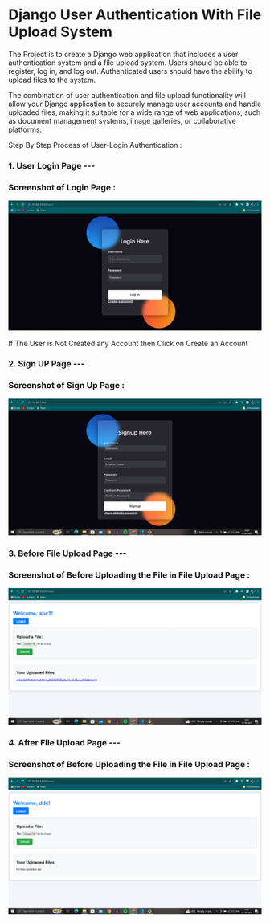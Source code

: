 # Django User Authentication With File Upload System

The Project is to create a Django web application that includes a user authentication system and a file upload system. Users should be able to register, log in, and log out. Authenticated users should have the ability to upload files to the system.

The combination of user authentication and file upload functionality will allow your Django application to securely manage user accounts and handle uploaded files, making it suitable for a wide range of web applications, such as document management systems, image galleries, or collaborative platforms.

Step By Step Process of User-Login Authentication :

### 1. User Login Page ---
### Screenshot of Login Page :
![LoginPage UI](./Screenshots/loginUi1.png)

If The User is Not Created any Account then Click on Create an Account
### 2. Sign UP Page ---
### Screenshot of Sign Up Page :
![LoginPage UI](./Screenshots/SignupUi.png)

### 3. Before File Upload Page ---
### Screenshot of Before Uploading the File in File Upload Page :
![LoginPage UI](./Screenshots/FileUploadUiAfter.png)

### 4. After File Upload Page ---
### Screenshot of Before Uploading the File in File Upload Page :
![LoginPage UI](./Screenshots/FileUploadUIBefore.png)
